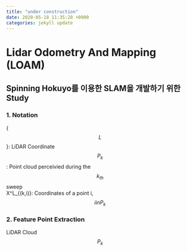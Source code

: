 ```yaml
---
title: "under construction"
date: 2020-05-18 11:35:28 +0900
categories: jekyll update
---
```


<script type="text/javascript" src="https://cdn.mathjax.org/mathjax/latest/MathJax.js?config=TeX-AMS_HTML">
</script>

# Lidar Odometry And Mapping (LOAM) 
  
## Spinning Hokuyo를 이용한 SLAM을 개발하기 위한 Study

### 1. Notation

{$$L$$}: LiDAR Coordinate  
$$P_{k}$$: Point cloud perceivied during the $$k_{th}$$ sweep  
X^L_{(k,i)}: Coordinates of a point i, $$ i in P_{k} $$


### 2. Feature Point Extraction

LiDAR Cloud $$P_{k}$$

